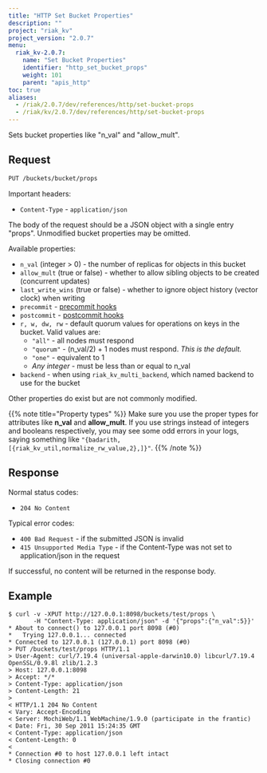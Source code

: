 ```yaml
---
title: "HTTP Set Bucket Properties"
description: ""
project: "riak_kv"
project_version: "2.0.7"
menu:
  riak_kv-2.0.7:
    name: "Set Bucket Properties"
    identifier: "http_set_bucket_props"
    weight: 101
    parent: "apis_http"
toc: true
aliases:
  - /riak/2.0.7/dev/references/http/set-bucket-props
  - /riak/kv/2.0.7/dev/references/http/set-bucket-props
---
```


Sets bucket properties like "n_val" and "allow_mult".

## Request

```bash
PUT /buckets/bucket/props
```

Important headers:

* `Content-Type` - `application/json`

The body of the request should be a JSON object with a single entry "props".
Unmodified bucket properties may be omitted.

Available properties:

* `n_val` (integer > 0) - the number of replicas for objects in this bucket
* `allow_mult` (true or false) - whether to allow sibling objects to be created
(concurrent updates)
* `last_write_wins` (true or false) - whether to ignore object history (vector
clock) when writing
* `precommit` - [precommit hooks](/riak/kv/2.0.7/developing/usage/commit-hooks)
* `postcommit` - [postcommit hooks](/riak/kv/2.0.7/developing/usage/commit-hooks)
* `r, w, dw, rw` - default quorum values for operations on keys in the bucket.
Valid values are:
  * `"all"` - all nodes must respond
  * `"quorum"` - (n_val/2) + 1 nodes must respond. *This is the default.*
  * `"one"` - equivalent to 1
  * *Any integer* - must be less than or equal to n_val
* `backend` - when using `riak_kv_multi_backend`, which named backend to use for
the bucket

Other properties do exist but are not commonly modified.

{{% note title="Property types" %}}
Make sure you use the proper types for attributes like **n_val** and
**allow_mult**. If you use strings instead of integers and booleans
respectively, you may see some odd errors in your logs, saying something like
`"{badarith,[{riak_kv_util,normalize_rw_value,2},]}"`.
{{% /note %}}

## Response

Normal status codes:

* `204 No Content`

Typical error codes:

* `400 Bad Request` - if the submitted JSON is invalid
* `415 Unsupported Media Type` - if the Content-Type was not set to
application/json in the request

If successful, no content will be returned in the response body.

## Example

```curl
$ curl -v -XPUT http://127.0.0.1:8098/buckets/test/props \
       -H "Content-Type: application/json" -d '{"props":{"n_val":5}}'
* About to connect() to 127.0.0.1 port 8098 (#0)
*   Trying 127.0.0.1... connected
* Connected to 127.0.0.1 (127.0.0.1) port 8098 (#0)
> PUT /buckets/test/props HTTP/1.1
> User-Agent: curl/7.19.4 (universal-apple-darwin10.0) libcurl/7.19.4
OpenSSL/0.9.8l zlib/1.2.3
> Host: 127.0.0.1:8098
> Accept: */*
> Content-Type: application/json
> Content-Length: 21
>
< HTTP/1.1 204 No Content
< Vary: Accept-Encoding
< Server: MochiWeb/1.1 WebMachine/1.9.0 (participate in the frantic)
< Date: Fri, 30 Sep 2011 15:24:35 GMT
< Content-Type: application/json
< Content-Length: 0
<
* Connection #0 to host 127.0.0.1 left intact
* Closing connection #0
```
